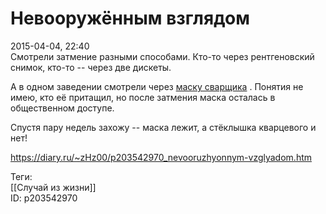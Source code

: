 Невооружённым взглядом
=======================

   
 2015-04-04, 22:40   
  Смотрели затмение разными способами. Кто-то через рентгеновский снимок, кто-то -- через две дискеты.   
   
 А в одном заведении смотрели через  [маску сварщика](http://lurkmore.to/%D0%AF_%D0%BD%D0%B5_%D0%BD%D0%B0%D1%81%D1%82%D0%BE%D1%8F%D1%89%D0%B8%D0%B9_%D1%81%D0%B2%D0%B0%D1%80%D1%89%D0%B8%D0%BA)  . Понятия не имею, кто её притащил, но после затмения маска осталась в общественном доступе.   
   
 Спустя пару недель захожу -- маска лежит, а стёклышка кварцевого и нет!   
    
 <https://diary.ru/~zHz00/p203542970_nevooruzhyonnym-vzglyadom.htm>   
   
 Теги:   
 [[Случай из жизни]]   
 ID: p203542970